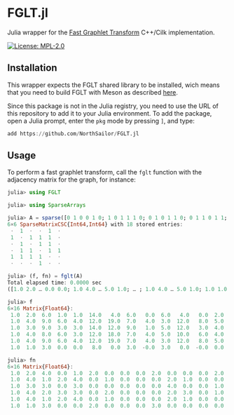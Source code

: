 # FGLT.jl

Julia wrapper for the [Fast Graphlet Transform](https://github.com/fcdimitr/fglt) C++/Cilk implementation.

[![License: MPL-2.0](https://img.shields.io/github/license/NorthSailor/FGLT.jl)](https://www.mozilla.org/en-US/MPL/)

## Installation

This wrapper expects the FGLT shared library to be installed, wich means that you need to build FGLT with Meson as described [here](https://github.com/NorthSailor/fglt#building-with-meson).

Since this package is not in the Julia registry, you need to use the URL of this repository to add it to your Julia environment.
To add the package, open a Julia prompt, enter the `pkg` mode by pressing `]`, and type:

```julia
add https://github.com/NorthSailor/FGLT.jl
```

## Usage

To perform a fast graphlet transform, call the `fglt` function with the adjacency matrix for the graph, for instance:

```julia
julia> using FGLT

julia> using SparseArrays

julia> A = sparse([0 1 0 0 1 0; 1 0 1 1 1 0; 0 1 0 1 1 0; 0 1 1 0 1 1; 1 1 1 1 0 0; 0 0 0 1 0 0])
6×6 SparseMatrixCSC{Int64,Int64} with 18 stored entries:
 ⋅  1  ⋅  ⋅  1  ⋅
 1  ⋅  1  1  1  ⋅
 ⋅  1  ⋅  1  1  ⋅
 ⋅  1  1  ⋅  1  1
 1  1  1  1  ⋅  ⋅
 ⋅  ⋅  ⋅  1  ⋅  ⋅

julia> (f, fn) = fglt(A)
Total elapsed time: 0.0000 sec
([1.0 2.0 … 0.0 0.0; 1.0 4.0 … 5.0 1.0; … ; 1.0 4.0 … 5.0 1.0; 1.0 1.0 … 0.0 0.0], [1.0 2.0 … 0.0 0.0; 1.0 4.0 … 2.0 1.0; … ; 1.0 4.0 … 2.0 1.0; 1.0 1.0 … 0.0 0.0])

julia> f
6×16 Matrix{Float64}:
 1.0  2.0  6.0  1.0  1.0  14.0   4.0  6.0   0.0  6.0   4.0   0.0  2.0  2.0  0.0  0.0
 1.0  4.0  9.0  6.0  4.0  12.0  19.0  7.0   4.0  3.0  12.0   8.0  5.0  3.0  5.0  1.0
 1.0  3.0  9.0  3.0  3.0  14.0  12.0  9.0   1.0  5.0  12.0   3.0  4.0  4.0  3.0  1.0
 1.0  4.0  8.0  6.0  3.0  12.0  18.0  7.0   4.0  5.0  10.0   6.0  4.0  4.0  3.0  1.0
 1.0  4.0  9.0  6.0  4.0  12.0  19.0  7.0   4.0  3.0  12.0   8.0  5.0  3.0  5.0  1.0
 1.0  1.0  3.0  0.0  0.0   8.0   0.0  3.0  -0.0  3.0   0.0  -0.0  0.0  0.0  0.0  0.0

julia> fn
6×16 Matrix{Float64}:
 1.0  2.0  4.0  0.0  1.0  2.0  0.0  0.0  0.0  2.0  0.0  0.0  0.0  2.0  0.0  0.0
 1.0  4.0  1.0  2.0  4.0  0.0  1.0  0.0  0.0  0.0  2.0  1.0  0.0  0.0  2.0  1.0
 1.0  3.0  3.0  0.0  3.0  0.0  0.0  0.0  0.0  0.0  4.0  0.0  0.0  1.0  0.0  1.0
 1.0  4.0  2.0  3.0  3.0  0.0  2.0  0.0  0.0  0.0  2.0  3.0  0.0  1.0  0.0  1.0
 1.0  4.0  1.0  2.0  4.0  0.0  1.0  0.0  0.0  0.0  2.0  1.0  0.0  0.0  2.0  1.0
 1.0  1.0  3.0  0.0  0.0  2.0  0.0  0.0  0.0  3.0  0.0  0.0  0.0  0.0  0.0  0.0

```
